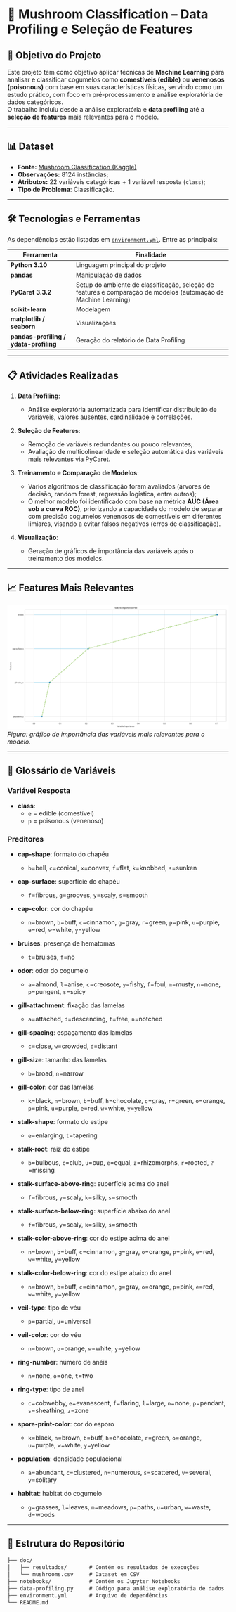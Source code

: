# 🍄 Mushroom Classification – Data Profiling e Seleção de Features

## 🎯 Objetivo do Projeto
Este projeto tem como objetivo aplicar técnicas de **Machine Learning** para analisar e classificar cogumelos como **comestíveis (edible)** ou **venenosos (poisonous)** com base em suas características físicas, servindo como um estudo prático, com foco em pré-processamento e análise exploratória de dados categóricos.  
O trabalho incluiu desde a análise exploratória e **data profiling** até a **seleção de features** mais relevantes para o modelo.

---

## 📊 Dataset
- **Fonte:** [Mushroom Classification (Kaggle)](https://www.kaggle.com/datasets/uciml/mushroom-classification)  
- **Observações:** 8124 instâncias;  
- **Atributos:** 22 variáveis categóricas + 1 variável resposta (`class`);  
- **Tipo de Problema**: Classificação.  

---

## 🛠️ Tecnologias e Ferramentas
As dependências estão listadas em [`environment.yml`](./environment.yml). Entre as principais:  

| Ferramenta                             | Finalidade                     |
|----------------------------------------|--------------------------------|
| **Python 3.10**                        | Linguagem principal do projeto |
| **pandas**                             | Manipulação de dados |
| **PyCaret 3.3.2**                      | Setup do ambiente de classificação, seleção de features e comparação de modelos (automação de Machine Learning) |
| **scikit-learn**                       | Modelagem |
| **matplotlib / seaborn**               | Visualizações |
| **pandas-profiling / ydata-profiling** | Geração do relatório de Data Profiling |

---

## 📋 Atividades Realizadas
1. **Data Profiling**:  
   - Análise exploratória automatizada para identificar distribuição de variáveis, valores ausentes, cardinalidade e correlações.  

2. **Seleção de Features**:  
   - Remoção de variáveis redundantes ou pouco relevantes;  
   - Avaliação de multicolinearidade e seleção automática das variáveis mais relevantes via PyCaret.  

3. **Treinamento e Comparação de Modelos**:  
   - Vários algoritmos de classificação foram avaliados (árvores de decisão, random forest, regressão logística, entre outros);  
   - O melhor modelo foi identificado com base na métrica **AUC (Área sob a curva ROC)**, priorizando a capacidade do modelo de separar com precisão cogumelos venenosos de comestíveis em diferentes limiares, visando a evitar falsos negativos (erros de classificação).  

4. **Visualização**:  
   - Geração de gráficos de importância das variáveis após o treinamento dos modelos.  

---

## 📈 Features Mais Relevantes
![Feature Importance](./doc/resultados/tentativa_02/Feature_Importance_Plot_wLine.png)  
*Figura: gráfico de importância das variáveis mais relevantes para o modelo.*

---

## 📖 Glossário de Variáveis

### Variável Resposta
- **class**:  
  - `e` = edible (comestível)  
  - `p` = poisonous (venenoso)  

### Preditores
- **cap-shape**: formato do chapéu  
  - `b`=bell, `c`=conical, `x`=convex, `f`=flat, `k`=knobbed, `s`=sunken  

- **cap-surface**: superfície do chapéu  
  - `f`=fibrous, `g`=grooves, `y`=scaly, `s`=smooth  

- **cap-color**: cor do chapéu  
  - `n`=brown, `b`=buff, `c`=cinnamon, `g`=gray, `r`=green, `p`=pink, `u`=purple, `e`=red, `w`=white, `y`=yellow  

- **bruises**: presença de hematomas  
  - `t`=bruises, `f`=no  

- **odor**: odor do cogumelo  
  - `a`=almond, `l`=anise, `c`=creosote, `y`=fishy, `f`=foul, `m`=musty, `n`=none, `p`=pungent, `s`=spicy  

- **gill-attachment**: fixação das lamelas  
  - `a`=attached, `d`=descending, `f`=free, `n`=notched  

- **gill-spacing**: espaçamento das lamelas  
  - `c`=close, `w`=crowded, `d`=distant  

- **gill-size**: tamanho das lamelas  
  - `b`=broad, `n`=narrow  

- **gill-color**: cor das lamelas  
  - `k`=black, `n`=brown, `b`=buff, `h`=chocolate, `g`=gray, `r`=green, `o`=orange, `p`=pink, `u`=purple, `e`=red, `w`=white, `y`=yellow  

- **stalk-shape**: formato do estipe  
  - `e`=enlarging, `t`=tapering  

- **stalk-root**: raiz do estipe  
  - `b`=bulbous, `c`=club, `u`=cup, `e`=equal, `z`=rhizomorphs, `r`=rooted, `?`=missing  

- **stalk-surface-above-ring**: superfície acima do anel  
  - `f`=fibrous, `y`=scaly, `k`=silky, `s`=smooth  

- **stalk-surface-below-ring**: superfície abaixo do anel  
  - `f`=fibrous, `y`=scaly, `k`=silky, `s`=smooth  

- **stalk-color-above-ring**: cor do estipe acima do anel  
  - `n`=brown, `b`=buff, `c`=cinnamon, `g`=gray, `o`=orange, `p`=pink, `e`=red, `w`=white, `y`=yellow  

- **stalk-color-below-ring**: cor do estipe abaixo do anel  
  - `n`=brown, `b`=buff, `c`=cinnamon, `g`=gray, `o`=orange, `p`=pink, `e`=red, `w`=white, `y`=yellow  

- **veil-type**: tipo de véu  
  - `p`=partial, `u`=universal  

- **veil-color**: cor do véu  
  - `n`=brown, `o`=orange, `w`=white, `y`=yellow  

- **ring-number**: número de anéis  
  - `n`=none, `o`=one, `t`=two  

- **ring-type**: tipo de anel  
  - `c`=cobwebby, `e`=evanescent, `f`=flaring, `l`=large, `n`=none, `p`=pendant, `s`=sheathing, `z`=zone  

- **spore-print-color**: cor do esporo  
  - `k`=black, `n`=brown, `b`=buff, `h`=chocolate, `r`=green, `o`=orange, `u`=purple, `w`=white, `y`=yellow  

- **population**: densidade populacional  
  - `a`=abundant, `c`=clustered, `n`=numerous, `s`=scattered, `v`=several, `y`=solitary  

- **habitat**: habitat do cogumelo  
  - `g`=grasses, `l`=leaves, `m`=meadows, `p`=paths, `u`=urban, `w`=waste, `d`=woods  

---

## 📂 Estrutura do Repositório
```plaintext
├── doc/
│   ├── resultados/       # Contém os resultados de execuções
│   └── mushrooms.csv     # Dataset em CSV
├── notebooks/            # Contém os Jupyter Notebooks
├── data-profiling.py     # Código para análise exploratória de dados
├── environment.yml       # Arquivo de dependências
└── README.md
```